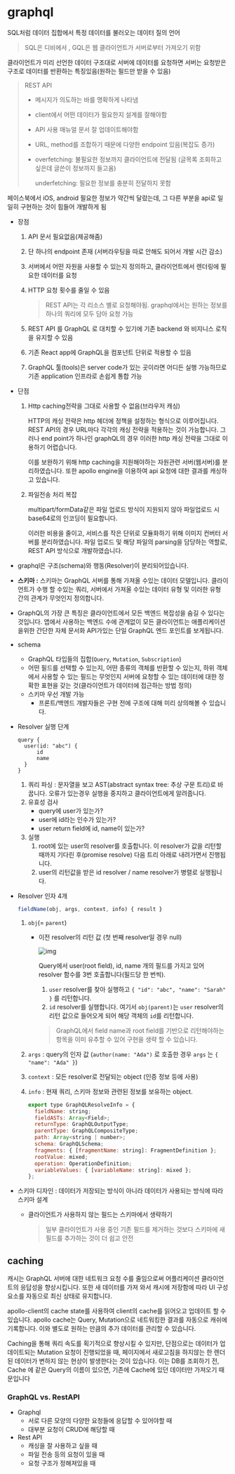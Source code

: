 

# graphql

SQL처럼 데이터 집합에서 특정 데이터를 불러오는 데이터 질의 언어

> SQL은 디비에서 , GQL은 웹 클라이언트가 서버로부터 가져오기 위함

클라이언트가 미리 선언한 데이터 구조대로 서버에 데이터를 요청하면 서버는 요청받은 구조로 데이터를 반환하는 특징있음(원하는 필드만 받을 수 있음)

> REST API
>
> - 메시지가 의도하는 바를 명확하게 나타냄
>
> - client에서 어떤 데이터가 필요한지 설계를 잘해야함
>
> - API 사용 매뉴얼 문서 잘 업데이트해야함
>
> - URL, method를 조합하기 때문에 다양한 endpoint 있음(복잡도 증가)
>
> - overfetching: 불필요한 정보까지 클라이언트에 전달됨 (글목록 조회하고 싶은데 글쓴이 정보까지 들고옴)
>
>   underfetching: 필요한 정보를 충분히 전달하지 못함

페이스북에서 iOS, android 필요한 정보가 약간씩 달랐는데, 그 다른 부분을 api로 일일히 구현하는 것이 힘들어 개발하게 됨

- 장점

  1. API 문서 필요없음(제공해줌)

  2. 단 하나의 endpoint 존재 (서버라우팅을 따로 안해도 되어서 개발 시간 감소)

  3. 서버에서 어떤 자원을 사용할 수 있는지 정의하고, 클라이언트에서 렌더링에 필요한 데이터를 요청

  4. HTTP 요청 횟수를 줄일 수 있음

     > REST API는 각 리소스 별로 요청해야됨. graphql에서는 원하는 정보를 하나의 쿼리에 모두 담아 요청 가능

  5. REST API 를 GraphQL 로 대치할 수 있기에 기존 backend 와 비지니스 로직을 유지할 수 있음

  6. 기존 React app에  GraphQL을 컴포넌트 단위로 적용할 수 있음

  7. GraphQL 툴(tools)은 server code가 있는 곳이라면 어디든 실행 가능하므로 기존 application 인프라로 손쉽게 통합 가능

- 단점

  1. Http caching전략을 그대로 사용할 수 없음(브라우저 캐싱)

     HTTP의 캐싱 전략은 http 헤더에 정책을 설정하는 형식으로 이루어집니다. REST API의 경우 URL마다 각각의 캐싱 전략을 적용하는 것이 가능합니다. 그러나 end point가 하나인 graphQL의 경우 이러한 http 캐싱 전략을 그대로 이용하기 어렵습니다.

     이를 보완하기 위해 http caching을 지원해야하는 자원관련 서버(웹서버)를 분리하였습니다. 또한 apollo engine을 이용하여 api 요청에 대한 결과를 캐싱하고 있습니다.

  2. 파일전송 처리 복잡

     multipart/formData같은 파일 업로드 방식이 지원되지 않아 파일업로드 시 base64로의 인코딩이 필요합니다.

     이러한 비용을 줄이고, 서비스를 작은 단위로 모듈화하기 위해 이미지 컨버터 서버를 분리하였습니다. 파일 업로드 및 해당 파일의 parsing을 담당하는 역할로, REST API 방식으로 개발하였습니다.

- graphql은 구조(schema)와 행동(Resolver)이 분리되어있습니다.

- **스키마 :** 스키마는 GraphQL 서버를 통해 가져올 수있는 데이터 모델입니다. 클라이언트가 수행 할 수있는 쿼리, 서버에서 가져올 수있는 데이터 유형 및 이러한 유형 간의 관계가 무엇인지 정의합니다. 

- GraphQL의 가장 큰 특징은 클라이언트에서 모든 백엔드 복잡성을 숨길 수 있다는 것입니다. 앱에서 사용하는 백엔드 수에 관계없이 모든 클라이언트는 애플리케이션을위한 간단한 자체 문서화 API가있는 단일 GraphQL 엔드 포인트를 보게됩니다.

- schema

  - GraphQL 타입들의 집합(`Query`, `Mutation`, `Subscription`)
  - 어떤 필드를 선택할 수 있는지, 어떤 종류의 객체를 반환할 수 있는지, 하위 객체에서 사용할 수 있는 필드는 무엇인지 서버에 요청할 수 있는 데이터에 대한 정확한 표현을 갖는 것(클라이언트가 데이터에 접근하는 방법 정의)
  - 스키마 우선 개발 가능
    - 프론트/백엔드 개발자들은 구현 전에 구조에 대해 미리 상의해볼 수 있습니다.

- Resolver 실행 단계

  ```
  query {
  	user(id: "abc") {
  		id
  		name
  	}
  }
  ```

  1. 쿼리 파싱 : 문자열을 보고 AST(abstract syntax tree: 추상 구문 트리)로 바꿉니다. 오류가 있는경우 실행을 중지하고 클라이언트에게 알려줍니다.
  2. 유효성 검사
     - query에 user가 있는가?
     - user에 id라는 인수가 있는가?
     - user return field에 id, name이 있는가?
  3. 실행
     1. root에 있는 user의 resolver를 호출합니다. 이 resolver가 값을 리턴할 때까지 기다린 후(promise resolve) 다음 트리 아래로 내려가면서 진행됩니다. 
     2. user의 리턴값을 받은 id resolver / name resolver가 병렬로 실행됩니다.

- Resolver 인자 4개

  ```javascript
  fieldName(obj, args, context, info) { result }
  ```

  1. `obj`(= `parent`)

     - 이전 resolver의 리턴 값 (첫 번째 resolver일 경우 null)

       ![img](https://cdn-images-1.medium.com/max/3568/1*_fQh0zWBlDG1OJ-FbMnWcw.png)

       Query에서 user(root field), id, name 개의 필드를 가지고 있어 resolver 함수를 3번 호출합니다(필드당 한 번씩). 

       1. `user` resolver를 찾아 실행하고  `{ "id": "abc", "name": "Sarah" }` 를 리턴합니다.
       2. `id` resolver를 실행합니다. 여기서 `obj(parent)`는 `user` resolver의 리턴 값으로 들어오게 되어 해당 객체의 `id`를 리턴합니다.

       > GraphQL에서 field name과 root field를 기반으로 리턴해야하는 항목을 이미 유추할 수 있어 구현을 생략 할 수 있습니다.

  2. `args` : query의 인자 값 (`author(name: "Ada")` 로 호출한 경우 `args` 는 `{ "name": "Ada" }`)

  3. `context` : 모든 resolver로 전달되는 object (인증 정보 등에 사용)

  4. `info` : 현재 쿼리, 스키마 정보와 관련된 정보를 보유하는 object.

     ```javascript
     export type GraphQLResolveInfo = {
       fieldName: string;
       fieldASTs: Array<Field>;
       returnType: GraphQLOutputType;
       parentType: GraphQLCompositeType;
       path: Array<string | number>;
       schema: GraphQLSchema;
       fragments: { [fragmentName: string]: FragmentDefinition };
       rootValue: mixed;
       operation: OperationDefinition;
       variableValues: { [variableName: string]: mixed };
     };
     ```

- 스키마 디자인 : 데이터가 저장되는 방식이 아니라 데이터가 사용되는 방식에 따라 스키마 설계

  - 클라이언트가 사용하지 않는 필드는 스키마에서 생략하기

    > 일부 클라이언트가 사용 중인 기존 필드를 제거하는 것보다 스키마에 새 필드를 추가하는 것이 더 쉽고 안전

## caching

캐시는 GraphQL 서버에 대한 네트워크 요청 수를 줄임으로써 어플리케이션 클라이언트의 응답성을 향상시킵니다. 또한 새 데이터를 가져 와서 캐시에 저장함에 따라 UI 구성 요소를 자동으로 최신 상태로 유지합니다.

apollo-client의 cache state를 사용하여 client의 cache를 읽어오고 업데이트 할 수 있습니다. apollo cache는 Query, Mutation으로 네트워킹한 결과를 자동으로 캐쉬에 기록합니다. 이와 별도로 원하는 만큼의 추가 데이터를 관리할 수 있습니다.

Caching을 통해 쿼리 속도를 획기적으로 향상시킬 수 있지만, 단점으로는 데이터가 업데이트되는 Mutation 요청이 진행되었을 때, 페이지에서 새로고침을 하지않는 한 렌더된 데이터가 변하지 않는 현상이 발생한다는 것이 있습니다. 이는 DB를 조회하기 전, Cache 에 같은 Query의 이름이 있으면, 기존에 Cache에 있던 데이터만 가져오기 때문입니다



### GraphQL vs. RestAPI

- Graphql
  - 서로 다른 모양의 다양한 요청들에 응답할 수 있어야할 때
  - 대부분 요청이 CRUD에 해당할 때
- Rest API
  - 캐싱을 잘 사용하고 싶을 때
  - 파일 전송 등의 요청이 있을 때
  - 요청 구조가 정해져있을 때